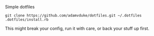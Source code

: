 Simple dotfiles

	git clone https://github.com/adamvduke/dotfiles.git ~/.dotfiles
	.dotfiles/install.rb

This might break your config, run it with care, or back your stuff up first.
